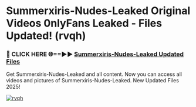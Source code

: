 # Summerxiris-Nudes-Leaked Original Videos 0nlyFans Leaked - Files Updated! (rvqh)

<h3>🔴 CLICK HERE 🌐==►► <a href="https://tinyurl.com/52m3yx9h" rel="nofollow">Summerxiris-Nudes-Leaked Updated Files</a></h3>

Get Summerxiris-Nudes-Leaked and all content. Now you can access all videos and pictures of Summerxiris-Nudes-Leaked. New Updated Files 2025!

[![rvqh](https://i.imgur.com/TnHtlc8.gif)](https://tinyurl.com/52m3yx9h)
